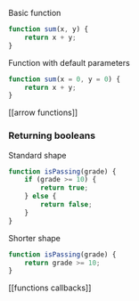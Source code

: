 Basic function
```javascript
function sum(x, y) {
    return x + y;
}
```

Function with default parameters
```javascript
function sum(x = 0, y = 0) {
    return x + y;
}
```

[[arrow functions]]

### Returning booleans
Standard shape
```javascript
function isPassing(grade) {
    if (grade >= 10) {
        return true;
    } else {
        return false;
    }
}
```

Shorter shape
```javascript
function isPassing(grade) {
    return grade >= 10;
}
```

[[functions callbacks]]